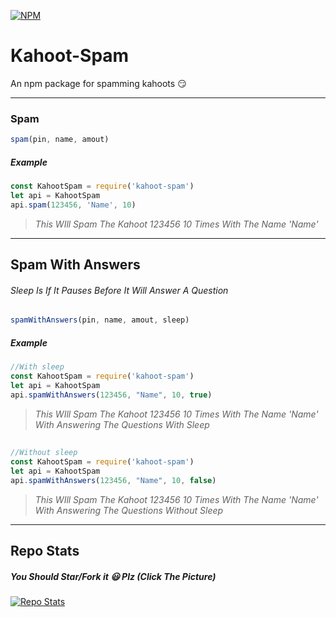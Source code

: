 [![NPM](https://nodei.co/npm/kahoot-spam.png)](https://www.npmjs.com/package/kahoot-spam/)
# Kahoot-Spam
An npm package for spamming kahoots 😏 

---
### Spam
```js
spam(pin, name, amout)
```
##### Example
```js
const KahootSpam = require('kahoot-spam')
let api = KahootSpam
api.spam(123456, 'Name', 10)
```
> *This WIll Spam The Kahoot 123456 10 Times With The Name 'Name'*
---
## Spam With Answers
###### Sleep Is If It Pauses Before It Will Answer A Question
```js
spamWithAnswers(pin, name, amout, sleep)
```
##### Example
```js
//With sleep
const KahootSpam = require('kahoot-spam')
let api = KahootSpam
api.spamWithAnswers(123456, "Name", 10, true)
```
> *This WIll Spam The Kahoot 123456 10 Times With The Name 'Name' With Answering The Questions With Sleep*
##
```js
//Without sleep
const KahootSpam = require('kahoot-spam')
let api = KahootSpam
api.spamWithAnswers(123456, "Name", 10, false)
```
> *This WIll Spam The Kahoot 123456 10 Times With The Name 'Name' With Answering The Questions Without Sleep*
---
## Repo Stats
##### You Should Star/Fork it 😃 Plz (Click The Picture)
[![Repo Stats](https://github-readme-stats.vercel.app/api/pin/?username=Mafia-boss-lvl-420&repo=Kahoot-Spam&theme=dark&show_icons=true)](https://github.com/Mafia-boss-lvl-420/Kahoot-Spam)

